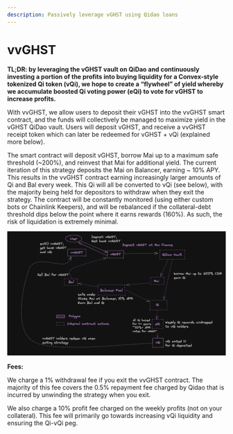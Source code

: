 ```yaml
---
description: Passively leverage vGHST using Qidao loans
---
```


# vvGHST

**TL;DR: by leveraging the vGHST vault on QiDao and continuously investing a portion of the profits into buying liquidity for a Convex-style tokenized Qi token (vQi), we hope to create a “flywheel” of yield whereby we accumulate boosted Qi voting power (eQi) to vote for vGHST to increase profits.**

With vvGHST, we allow users to deposit their vGHST into the vvGHST smart contract, and the funds will collectively be managed to maximize yield in the vGHST QiDao vault. Users will deposit vGHST, and receive a vvGHST receipt token which can later be redeemed for vGHST + vQi (explained more below).

The smart contract will deposit vGHST, borrow Mai up to a maximum safe threshold (\~200%), and reinvest that Mai for additional yield. The current iteration of this strategy deposits the Mai on Balancer, earning \~ 10% APY. This results in the vvGHST contract earning increasingly larger amounts of Qi and Bal every week. This Qi will all be converted to vQi (see below), with the majority being held for depositors to withdraw when they exit the strategy. The contract will be constantly monitored (using either custom bots or Chainlink Keepers), and will be rebalanced if the collateral-debt threshold dips below the point where it earns rewards (160%). As such, the risk of liquidation is extremely minimal.

![](.gitbook/assets/image.png)

**Fees:**

We charge a 1% withdrawal fee if you exit the vvGHST contract.  The majority of this fee covers the 0.5% repayment fee charged by Qidao that is incurred by unwinding the strategy when you exit.

We also charge a 10% profit fee charged on the weekly profits (not on your collateral).  This fee will primarily go towards increasing vQi liquidity and ensuring the Qi-vQi peg.
